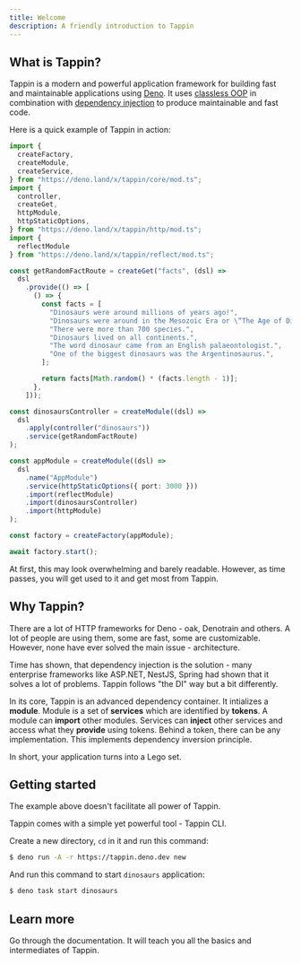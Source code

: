 ```yaml
---
title: Welcome
description: A friendly introduction to Tappin
---
```

## What is Tappin?

Tappin is a modern and powerful application framework for building fast and
maintainable applications using [Deno](https://deno.land/). It uses
[classless OOP](https://medium.com/front-end-weekly/classless-oop-in-javascript-ebf6631f22b7)
in combination with
[dependency injection](https://en.wikipedia.org/wiki/Dependency_injection) to
produce maintainable and fast code.

Here is a quick example of Tappin in action:

```ts
import {
  createFactory,
  createModule,
  createService,
} from "https://deno.land/x/tappin/core/mod.ts";
import {
  controller,
  createGet,
  httpModule,
  httpStaticOptions,
} from "https://deno.land/x/tappin/http/mod.ts";
import {
  reflectModule
} from "https://deno.land/x/tappin/reflect/mod.ts";

const getRandomFactRoute = createGet("facts", (dsl) =>
  dsl
    .provide(() => [
      () => {
        const facts = [
          "Dinosaurs were around millions of years ago!",
          "Dinosaurs were around in the Mesozoic Era or \“The Age of Dinosaurs.\”",
          "There were more than 700 species.",
          "Dinosaurs lived on all continents.",
          "The word dinosaur came from an English palaeontologist.",
          "One of the biggest dinosaurs was the Argentinosaurus.",
        ];

        return facts[Math.random() * (facts.length - 1)];
      },
    ]));

const dinosaursController = createModule((dsl) =>
  dsl
    .apply(controller("dinosaurs"))
    .service(getRandomFactRoute)
);

const appModule = createModule((dsl) =>
  dsl
    .name("AppModule")
    .service(httpStaticOptions({ port: 3000 }))
    .import(reflectModule)
    .import(dinosaursController)
    .import(httpModule)
);

const factory = createFactory(appModule);

await factory.start();
```

At first, this may look overwhelming and barely readable. However, as time passes, you will get used to it and get most from Tappin.

## Why Tappin?

There are a lot of HTTP frameworks for Deno - oak, Denotrain and others. A lot of people are using them, some are fast, some are customizable. However, none have ever solved the main issue - architecture.

Time has shown, that dependency injection is the solution - many enterprise frameworks like ASP.NET, NestJS, Spring had shown that it solves a lot of problems. Tappin follows "the DI" way but a bit differently.

In its core, Tappin is an advanced dependency container. It intializes a **module**. Module is a set of **services** which are identified by **tokens**. A module can **import** other modules. Services can **inject** other services and access what they **provide** using tokens. Behind a token, there can be any implementation. This implements dependency inversion principle.

In short, your application turns into a Lego set.

## Getting started

The example above doesn't facilitate all power of Tappin. 

Tappin comes with a simple yet powerful tool - Tappin CLI.

Create a new directory, `cd` in it and run this command:

```bash
$ deno run -A -r https://tappin.deno.dev new
``` 

And run this command to start `dinosaurs` application:

```bash
$ deno task start dinosaurs
```

## Learn more

Go through the documentation. It will teach you all the basics and intermediates of Tappin.
